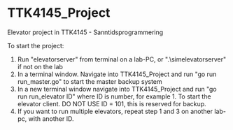 # TTK4145_Project
Elevator project in TTK4145 - Sanntidsprogrammering


To start the project:

1. Run "elevatorserver" from terminal on a lab-PC, or ".\simelevatorserver" if not on the lab
2. In a terminal window. Navigate into TTK4145_Project and run "go run run_master.go" to start the master backup system
3. In a new terminal window navigate into TTK4145_Project and run "go run run_elevator ID" where ID is number, for example 1. To start the elevator client. DO NOT USE ID = 101, this is reserved for backup.
4. If you want to run multiple elevators, repeat step 1 and 3 on another lab-pc, with another ID.